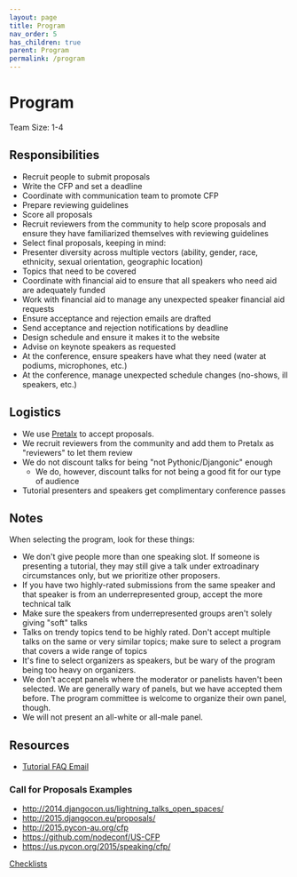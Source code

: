 ```yaml
---
layout: page
title: Program 
nav_order: 5
has_children: true
parent: Program
permalink: /program
---
```


# Program

Team Size: 1-4 

## Responsibilities 

- Recruit people to submit proposals 
- Write the CFP and set a deadline
- Coordinate with communication team to promote CFP 
- Prepare reviewing guidelines 
- Score all proposals 
- Recruit reviewers from the community to help score proposals and ensure they have familiarized themselves with reviewing guidelines 
- Select final proposals, keeping in mind: 
- Presenter diversity across multiple vectors (ability, gender, race, ethnicity, sexual orientation, geographic location) 
- Topics that need to be covered 
- Coordinate with financial aid to ensure that all speakers who need aid are adequately funded 
- Work with financial aid to manage any unexpected speaker financial aid requests 
- Ensure acceptance and rejection emails are drafted 
- Send acceptance and rejection notifications by deadline 
- Design schedule and ensure it makes it to the website 
- Advise on keynote speakers as requested 
- At the conference, ensure speakers have what they need (water at podiums, microphones, etc.) 
- At the conference, manage unexpected schedule changes (no-shows, ill speakers, etc.) 

## Logistics 

- We use [Pretalx](https://www.pretalx.com/) to accept proposals.
- We recruit reviewers from the community and add them to Pretalx as "reviewers" to let them review
- We do not discount talks for being "not Pythonic/Djangonic" enough
  - We do, however, discount talks for not being a good fit for our type of audience
- Tutorial presenters and speakers get complimentary conference passes

## Notes 

When selecting the program, look for these things: 

- We don't give people more than one speaking slot. If someone is presenting a tutorial, they may still give a talk under extroadinary circumstances only, but we prioritize other proposers.
- If you have two highly-rated submissions from the same speaker and that speaker is from an underrepresented group, accept the more technical talk
- Make sure the speakers from underrepresented groups aren't solely giving "soft" talks
- Talks on trendy topics tend to be highly rated. Don't accept multiple talks on the same or very similar topics; make sure to select a program that covers a wide range of topics
- It's fine to select organizers as speakers, but be wary of the program being too heavy on organizers.
- We don't accept panels where the moderator or panelists haven't been selected. We are generally wary of panels, but we have accepted them before. The program committee is welcome to organize their own panel, though.
- We will not present an all-white or all-male panel.

## Resources

- [Tutorial FAQ Email](email-tutorial-faqs.md)

### Call for Proposals Examples 

- http://2014.djangocon.us/lightning_talks_open_spaces/
- http://2015.djangocon.eu/proposals/
- http://2015.pycon-au.org/cfp
- https://github.com/nodeconf/US-CFP
- https://us.pycon.org/2015/speaking/cfp/

[Checklists](checklists.md)
